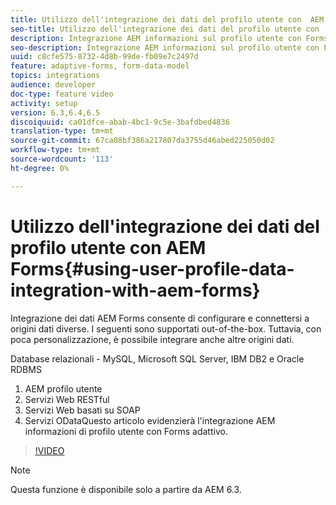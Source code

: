 ```yaml
---
title: Utilizzo dell'integrazione dei dati del profilo utente con  AEM Forms
seo-title: Utilizzo dell'integrazione dei dati del profilo utente con  AEM Forms
description: Integrazione AEM informazioni sul profilo utente con Forms adattivo
seo-description: Integrazione AEM informazioni sul profilo utente con Forms adattivo
uuid: c8cfe575-8732-4d8b-99de-fb09e7c2497d
feature: adaptive-forms, form-data-model
topics: integrations
audience: developer
doc-type: feature video
activity: setup
version: 6.3,6.4,6.5
discoiquuid: ca01dfce-abab-4bc1-9c5e-3bafdbed4836
translation-type: tm+mt
source-git-commit: 67ca08bf386a217807da3755d46abed225050d02
workflow-type: tm+mt
source-wordcount: '113'
ht-degree: 0%

---
```



# Utilizzo dell&#39;integrazione dei dati del profilo utente con  AEM Forms{#using-user-profile-data-integration-with-aem-forms}

 Integrazione dei dati AEM Forms consente di configurare e connettersi a origini dati diverse. I seguenti sono supportati out-of-the-box. Tuttavia, con poca personalizzazione, è possibile integrare anche altre origini dati.

Database relazionali - MySQL, Microsoft SQL Server, IBM DB2 e Oracle RDBMS

1. AEM profilo utente
1. Servizi Web RESTful
1. Servizi Web basati su SOAP
1. Servizi ODataQuesto articolo evidenzierà l&#39;integrazione AEM informazioni di profilo utente con Forms adattivo.

>[!VIDEO](https://video.tv.adobe.com/v/17432/?quality=9&learn=on)

>[!NOTE]
>
>Questa funzione è disponibile solo a partire da AEM 6.3.

